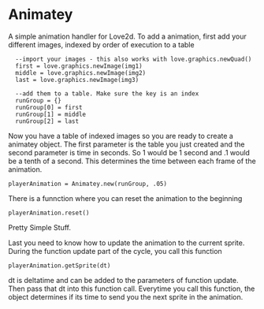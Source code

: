 # Animatey
A simple animation handler for Love2d.
To add a animation, first add your different images, indexed by order of execution to a table
```
  --import your images - this also works with love.graphics.newQuad()
  first = love.graphics.newImage(img1)
  middle = love.graphics.newImage(img2)
  last = love.graphics.newImage(img3)
  
  --add them to a table. Make sure the key is an index
  runGroup = {}
  runGroup[0] = first
  runGroup[1] = middle
  runGroup[2] = last
```
Now you have a table of indexed images so you are ready to create a animatey object.
The first parameter is the table you just created and the second parameter is time in seconds. 
So 1 would be 1 second and .1 would be a tenth of a second. This determines the time between each frame of the animation.
```
playerAnimation = Animatey.new(runGroup, .05)
```
There is a funnction where you can reset the animation to the beginning
```
playerAnimation.reset()
```
Pretty Simple Stuff.
    
Last you need to know how to update the animation to the current sprite.
During the function update part of the cycle, you call this function
```
playerAnimation.getSprite(dt)
```
dt is deltatime and can be added to the parameters of function update. Then pass that dt into this function call.
Everytime you call this function, the object determines if its time to send you the next sprite in the animation.
